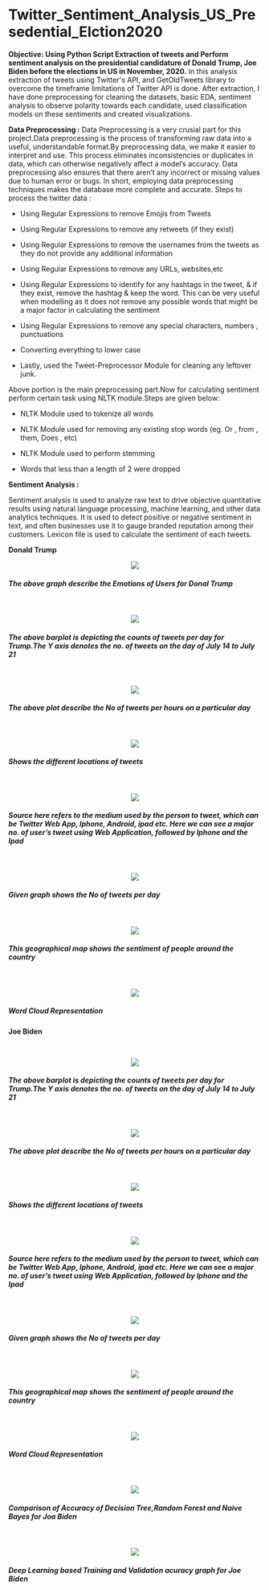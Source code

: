 # Twitter_Sentiment_Analysis_US_Presedential_Elction2020

**Objective: Using Python Script Extraction of tweets and Perform sentiment analysis on the presidential candidature of Donald Trump, Joe Biden before the elections in US in November, 2020.**
In this analysis extraction of tweets using Twitter's API, and GetOldTweets library to overcome the timeframe limitations of Twitter API is done. After extraction, I have done preprocessing for cleaning the datasets, basic EDA, sentiment analysis to observe polarity towards each candidate, used classification models on these sentiments and created visualizations.

**Data Preprocessing :** 
Data Preprocessing is a very crusial part for this project.Data preprocessing is the process of transforming raw data into a useful, understandable format.By preprocessing data, we make it easier to interpret and use. This process eliminates inconsistencies or duplicates in data, which can otherwise negatively affect a model’s accuracy. Data preprocessing also ensures that there aren’t any incorrect or missing values due to human error or bugs. In short, employing data preprocessing techniques makes the database more complete and accurate.
Steps to process the twitter data :

* Using Regular Expressions to remove Emojis from Tweets

* Using Regular Expressions to remove any retweets (if they exist)

* Using Regular Expressions to remove the usernames from the tweets as they do not provide any additional information

* Using Regular Expressions to remove any URLs, websites,etc

* Using Regular Expressions to identify for any hashtags in the tweet, & if they exist, remove the hashtag & keep the word. This can be very useful when modelling as it does not remove any possible words that might be a major factor in calculating the sentiment

* Using Regular Expressions to remove any special characters, numbers , punctuations

* Converting everything to lower case

* Lastly, used the Tweet-Preprocessor Module for cleaning any leftover junk.

Above portion is the main preprocessing part.Now for calculating sentiment perform certain task using NLTK module.Steps are given below:

* NLTK Module used to tokenize all words

* NLTK Module used for removing any existing stop words (eg. Or , from , them, Does , etc)

* NLTK Module used to perform stemming

* Words that less than a length of 2 were dropped

**Sentiment Analysis :**

Sentiment analysis is used to analyze raw text to drive objective quantitative results using natural language processing, machine learning, and other data analytics techniques. It is used to detect positive or negative sentiment in text, and often businesses use it to gauge branded reputation among their customers. 
Lexicon file is used to calculate the sentiment of each tweets.

**Donald Trump**

<p align="center">
<img src = "https://github.com/Arupsau/Twitter_Sentiment_Analysis_US_Presedential_Elction2020/blob/main/Visualizations/Donald%20Trump/Calculate%20Emotion%20of%20Users.png">
</p>
<h5>The above graph describe the Emotions of Users for Donal Trump</h5>

<br>
<p align="center">
<img src = "https://github.com/Arupsau/Twitter_Sentiment_Analysis_US_Presedential_Elction2020/blob/main/Visualizations/Donald%20Trump/Count%20Of%20Tweets%20Per%20Day.png">
</p>
<h5>The above barplot is depicting the counts of tweets per day for Trump.The Y axis denotes the no. of tweets on the day of July 14 to July 21</h5>

<br>
<p align="center">
<img src = "https://github.com/Arupsau/Twitter_Sentiment_Analysis_US_Presedential_Elction2020/blob/main/Visualizations/Donald%20Trump/Count%20Of%20Tweets%20Per%20Hour.png">
</p>
<h5>The above plot describe the No of tweets per hours on a particular day</h5>


<br>
<p align="center">
<img src = "https://github.com/Arupsau/Twitter_Sentiment_Analysis_US_Presedential_Elction2020/blob/main/Visualizations/Donald%20Trump/User%20Locations.png">
</p>
<h5>Shows the different locations of tweets</h5>

<br>
<p align="center">
<img src = "https://github.com/Arupsau/Twitter_Sentiment_Analysis_US_Presedential_Elction2020/blob/main/Visualizations/Donald%20Trump/Source%20Of%20Tweets.png">
</p>
<h5>Source here refers to the medium used by the person to tweet, which can be Twitter Web App, Iphone, Android, ipad etc. Here we can see a major no. of user’s tweet using Web Application, followed by Iphone and the Ipad</h5>

<br>
<p align="center">
<img src = "https://github.com/Arupsau/Twitter_Sentiment_Analysis_US_Presedential_Elction2020/blob/main/Visualizations/Donald%20Trump/Trump_SentimentOfTweetPerDay.png">
</p>
<h5>Given graph shows the No of tweets per day</h5>

<br>
<p align="center">
<img src = "https://github.com/Arupsau/Twitter_Sentiment_Analysis_US_Presedential_Elction2020/blob/main/Visualizations/Donald%20Trump/Sentiments%20Of%20People%20Towards%20Trump.png">
</p>
<h5>This geographical map shows the sentiment of people around the country</h5>

<br>
<p align="center">
<img src = "https://github.com/Arupsau/Twitter_Sentiment_Analysis_US_Presedential_Elction2020/blob/main/Visualizations/Donald%20Trump/WordCloud.png">
</p>
<h5> Word Cloud Representation</h5>



**Joe Biden**

<br>
<p align="center">
<img src = "https://github.com/Arupsau/Twitter_Sentiment_Analysis_US_Presedential_Elction2020/blob/main/Visualizations/Joe%20Biden/Count%20Of%20Tweets%20Per%20Day.png">
</p>
<h5>The above barplot is depicting the counts of tweets per day for Trump.The Y axis denotes the no. of tweets on the day of July 14 to July 21</h5>

<br>
<p align="center">
<img src = "https://github.com/Arupsau/Twitter_Sentiment_Analysis_US_Presedential_Elction2020/blob/main/Visualizations/Joe%20Biden/Count%20Of%20Tweets%20Per%20Hour.jpg">
</p>
<h5>The above plot describe the No of tweets per hours on a particular day</h5>


<br>
<p align="center">
<img src = "https://github.com/Arupsau/Twitter_Sentiment_Analysis_US_Presedential_Elction2020/blob/main/Visualizations/Joe%20Biden/User%20Locations%20For%20People%20Tweeting%20About%20Biden.png">
</p>
<h5>Shows the different locations of tweets</h5>

<br>
<p align="center">
<img src = "https://github.com/Arupsau/Twitter_Sentiment_Analysis_US_Presedential_Elction2020/blob/main/Visualizations/Joe%20Biden/Source%20Of%20Tweets.png">
</p>
<h5>Source here refers to the medium used by the person to tweet, which can be Twitter Web App, Iphone, Android, ipad etc. Here we can see a major no. of user’s tweet using Web Application, followed by Iphone and the Ipad</h5>

<br>
<p align="center">
<img src = "https://github.com/Arupsau/Twitter_Sentiment_Analysis_US_Presedential_Elction2020/blob/main/Visualizations/Joe%20Biden/Sentiment%20Of%20Tweets%20per%20Day.png">
</p>
<h5>Given graph shows the No of tweets per day</h5>

<br>
<p align="center">
<img src = "https://github.com/Arupsau/Twitter_Sentiment_Analysis_US_Presedential_Elction2020/blob/main/Visualizations/Joe%20Biden/Sentiments%20Of%20People%20Towards%20Biden.png">
</p>
<h5>This geographical map shows the sentiment of people around the country</h5>

<br>
<p align="center">
<img src = "https://github.com/Arupsau/Twitter_Sentiment_Analysis_US_Presedential_Elction2020/blob/main/Visualizations/Joe%20Biden/WordCloud.png">
</p>
<h5> Word Cloud Representation</h5>

<br>
<p align="center">
<img src = "https://github.com/Arupsau/Twitter_Sentiment_Analysis_US_Presedential_Elction2020/blob/main/Visualizations/Joe%20Biden/Comparion%20Accuracy%20Score.png">
</p>
<h5>Comparison of Accuracy of Decision Tree,Random Forest and Naive Bayes for Joa Biden</h5>

<br>
<p align="center">
<img src = "https://github.com/Arupsau/Twitter_Sentiment_Analysis_US_Presedential_Elction2020/blob/main/Visualizations/Joe%20Biden/DL%20Train%20and%20Validation%20Accuracy.png">
</p>
<h5>Deep Learning based Training and Validation acuracy graph for Joe Biden </h5>

